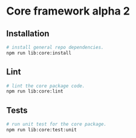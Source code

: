 # Core framework alpha 2

## Installation

```bash
# install general repo dependencies.
npm run lib:core:install
```

## Lint

```bash
# lint the core package code.
npm run lib:core:lint
```

## Tests

```bash
# run unit test for the core package.
npm run lib:core:test:unit
```
